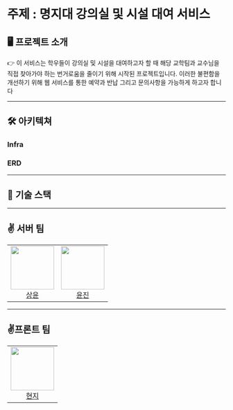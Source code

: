# 주제 : 명지대 강의실 및 시설 대여 서비스

## 🖥️ 프로젝트 소개

<aside>
👉 이 서비스는 학우들이 강의실 및 시설을 대여하고자 할 때 해당 교학팀과 교수님을 직접 찾아가야 하는 번거로움을 줄이기 위해 시작된 프로젝트입니다. 이러한 불편함을 개선하기 위해 웹 서비스를 통한 예약과 반납 그리고 문의사항을 가능하게 하고자 합니다
</aside>

---

## 🛠️ 아키텍쳐

### Infra

### ERD

---

## 📒 기술 스택

---

## ✌️ 서버 팀

<center>
<table width="100%">
  <tr>
    <!-- 상윤 -->
    <td align="center">
      <img src="https://avatars.githubusercontent.com/u/120346721?v=4" width="100px;" alt=""/>
      <br />
      <a href="https://github.com/0702Yoon">
        <div>상윤</div>
      </a>
    </td>
    <td align="center">
      <img src="https://avatars.githubusercontent.com/yunjin1213" width="100px;" alt=""/>
      <br />
      <a href="https://github.com/yunjin1213">
        <div>윤진</div>
      </a>
    </td>
  </tr>
</table>
</center>

----

## ✌️️프론트 팀

<center>
<table width="100%">
  <tr>
    <td align="center">
      <img src="https://avatars.githubusercontent.com/LOCAL-HJ" width="100px;" alt=""/>
      <br />
      <a href="https://github.com/LOCAL-HJ">
        <div>현지</div>
      </a>
    </td>
  </tr>
</table>
</center>
